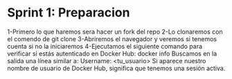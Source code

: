 # Sprint 1: Preparacion

 1-Primero lo que haremos sera hacer un fork del repo 
 2-Lo clonaremos con el comendo de git clone
 3-Abriremos el navegador y veremos si tenemos cuenta si no la iniciaremos
 4-Ejecutamos el siguiente comando para verificar si estás autenticado en Docker Hub:
 docker info
 Buscamos en la salida una línea similar a:
 Username: <tu_usuario>
 Si aparece nuestro nombre de usuario de Docker Hub, significa que tenemos una sesión activa.
 

 

  


